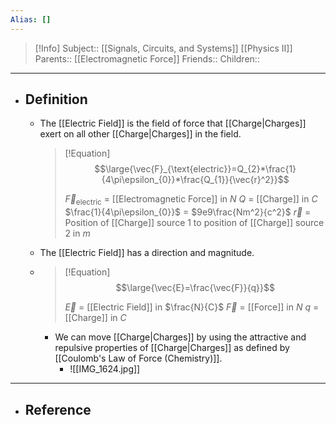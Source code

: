```yaml
---
Alias: []
---
```

> [!Info]
> Subject:: [[Signals, Circuits, and Systems]] [[Physics II]]
> Parents:: [[Electromagnetic Force]]
> Friends:: 
> Children:: 
---
- ## Definition
	- The [[Electric Field]] is the field of force that [[Charge|Charges]] exert on all other [[Charge|Charges]] in the field.
	  > [!Equation]
	  > $$\large{\vec{F}_{\text{electric}}=Q_{2}*\frac{1}{4\pi\epsilon_{0}}*\frac{Q_{1}}{\vec{r}^2}}$$
	  > 
	  > $\vec{F}_{\text{electric}}$ = [[Electromagnetic Force]] in $N$
	  > $Q$ = [[Charge]] in $C$
	  > $\frac{1}{4\pi\epsilon_{0}}$ = $9e9\frac{Nm^2}{c^2}$
	  > $\vec{r}$ = Position of [[Charge]] source 1 to position of [[Charge]] source 2 in $m$
	- The [[Electric Field]] has a direction and magnitude.
  - > [!Equation]
	  > $$\large{\vec{E}=\frac{\vec{F}}{q}}$$
	  > 
	  > $\vec{E}$ = [[Electric Field]] in $\frac{N}{C}$
	  > $\vec{F}$ = [[Force]] in $N$
	  > $q$ = [[Charge]] in $C$
	- We can move [[Charge|Charges]] by using the attractive and repulsive properties of [[Charge|Charges]] as defined by [[Coulomb's Law of Force (Chemistry)]].
		- ![[IMG_1624.jpg]]
---
- ## Reference